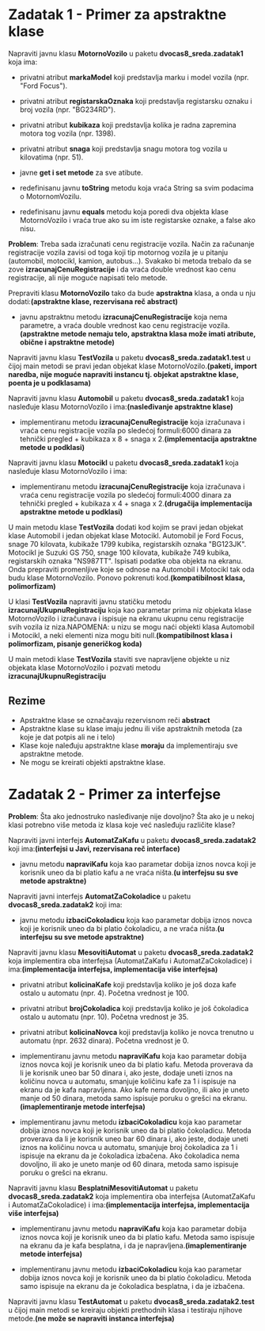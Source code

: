 # Zadatak 1 - Primer za apstraktne klase

Napraviti javnu klasu **MotornoVozilo** u paketu **dvocas8_sreda.zadatak1** koja ima:

- privatni atribut **markaModel** koji predstavlja marku i model vozila (npr. "Ford Focus").
- privatni atribut **registarskaOznaka** koji predstavlja registarsku oznaku i broj vozila (npr. "BG234RD").
- privatni atribut **kubikaza** koji predstavlja kolika je radna zapremina motora tog vozila (npr. 1398).
- privatni atribut **snaga** koji predstavlja snagu motora tog vozila u kilovatima (npr. 51).

- javne **get i set metode** za sve atibute.
- redefinisanu javnu **toString** metodu koja vraća String sa svim podacima o MotornomVozilu.
- redefinisanu javnu **equals** metodu koja poredi dva objekta klase MotornoVozilo i vraća true ako su im iste registarske oznake, a false ako nisu.

**Problem**: Treba sada izračunati cenu registracije vozila. Način za računanje registracije vozila zavisi od toga koji tip motornog vozila je u pitanju (automobil, motocikl, kamion, autobus...). Svakako bi metoda trebalo da se zove **izracunajCenuRegistracije** i da vraća double vrednost kao cenu registracije, ali nije moguće napisati telo metode.

Prepraviti klasu **MotornoVozilo** tako da bude **apstraktna** klasa, a onda u nju dodati:**(apstraktne klase, rezervisana reč abstract)**

 - javnu apstraktnu metodu **izracunajCenuRegistracije** koja nema parametre, a vraća double vrednost kao cenu registracije vozila.**(apstraktne metode nemaju telo, apstraktna klasa može imati atribute, obične i apstraktne metode)**
 

Napraviti javnu klasu **TestVozila** u paketu **dvocas8_sreda.zadatak1.test** u čijoj main metodi se pravi jedan objekat klase MotornoVozilo.**(paketi, import naredba, nije moguće napraviti instancu tj. objekat apstraktne klase, poenta je u podklasama)**


Napraviti javnu klasu **Automobil** u paketu **dvocas8_sreda.zadatak1** koja nasleđuje klasu MotornoVozilo i ima:**(nasleđivanje apstraktne klase)**

- implementiranu metodu **izracunajCenuRegistracije** koja izračunava i vraća cenu registracije vozila po sledećoj formuli:6000 dinara za tehnički pregled + kubikaza x 8 + snaga x 2.**(implementacija apstraktne metode u podklasi)**


Napraviti javnu klasu **Motocikl** u paketu **dvocas8_sreda.zadatak1** koja nasleđuje klasu MotornoVozilo i ima:

- implementiranu metodu **izracunajCenuRegistracije** koja izračunava i vraća cenu registracije vozila po sledećoj formuli:4000 dinara za tehnički pregled + kubikaza x 4 + snaga x 2.**(drugačija implementacija apstraktne metode u podklasi)**


U main metodu klase **TestVozila** dodati kod kojim se pravi jedan objekat klase Automobil i jedan objekat klase Motocikl. Automobil je Ford Focus, snage 70 kilovata, kubikaže 1799 kubika, registarskih oznaka "BG123JK". Motocikl je Suzuki GS 750, snage 100 kilovata, kubikaže 749 kubika, registarskih oznaka "NS987TT". Ispisati podatke oba objekta na ekranu. Onda prepraviti promenljive koje se odnose na Automobil i Motocikl tak oda budu klase MotornoVozilo. Ponovo pokrenuti kod.**(kompatibilnost klasa, polimorfizam)**


U klasi **TestVozila** napraviti javnu statičku metodu **izracunajUkupnuRegistraciju** koja kao parametar prima niz objekata klase MotornoVozilo i izračunava i ispisuje na ekranu ukupnu cenu registracije svih vozila iz niza.NAPOMENA: u nizu se mogu naći objekti klasa Automobil i Motocikl, a neki elementi niza mogu biti null.**(kompatibilnost klasa i polimorfizam, pisanje generičkog koda)**


U main metodi klase **TestVozila** staviti sve napravljene objekte u niz objekata klase MotornoVozilo i pozvati metodu **izracunajUkupnuRegistraciju**

## Rezime 
- Apstraktne klase se označavaju rezervisnom reči **abstract**
- Apstraktne klase su klase imaju jednu ili više apstraktnih metoda (za koje je dat potpis ali ne i telo)
- Klase koje naleđuju apstraktne klase **moraju** da implementiraju sve apstraktne metode.
- Ne mogu se kreirati objekti apstraktne klase.



# Zadatak 2 - Primer za interfejse

**Problem**: Šta ako jednostruko nasleđivanje nije dovoljno? Šta ako je u nekoj klasi potrebno više metoda iz klasa koje već nasleđuju različite klase? 


Napraviti javni interfejs **AutomatZaKafu** u paketu **dvocas8_sreda.zadatak2** koji ima:**(interfejsi u Javi, rezervisana reč interface)**

- javnu metodu **napraviKafu** koja kao parametar dobija iznos novca koji je korisnik uneo da bi platio kafu a ne vraća ništa.**(u interfejsu su sve metode apstraktne)** 



Napraviti javni interfejs **AutomatZaCokoladice** u paketu **dvocas8_sreda.zadatak2** koji ima:

- javnu metodu **izbaciCokoladicu** koja kao parametar dobija iznos novca koji je korisnik uneo da bi platio čokoladicu, a ne vraća ništa.**(u interfejsu su sve metode apstraktne)** 


Napraviti javnu klasu **MesovitiAutomat** u paketu **dvocas8_sreda.zadatak2** koja implementira oba interfejsa (AutomatZaKafu i AutomatZaCokoladice) i ima:**(implementacija interfejsa, implementacija više interfejsa)**


- privatni atribut **kolicinaKafe** koji predstavlja koliko je još doza kafe ostalo u automatu (npr. 4). Početna vrednost je 100.
- privatni atribut **brojCokoladica** koji predstavlja koliko je još čokoladica ostalo u automatu (npr. 10). Početna vrednost je 35.
- privatni atribut **kolicinaNovca** koji predstavlja koliko je novca trenutno u automatu (npr. 2632 dinara). Početna vrednost je 0.


- implementiranu javnu metodu **napraviKafu** koja kao parametar dobija iznos novca koji je korisnik uneo da bi platio kafu. Metoda proverava da li je korisnik uneo bar 50 dinara i, ako jeste, dodaje uneti iznos na količinu novca u automatu, smanjuje količinu kafe za 1 i ispisuje na ekranu da je kafa napravljena. Ako kafe nema dovoljno, ili ako je uneto manje od 50 dinara, metoda samo ispisuje poruku o grešci na ekranu. **(imaplementiranje metode interfejsa)**

- implementiranu javnu metodu **izbaciCokoladicu** koja kao parametar dobija iznos novca koji je korisnik uneo da bi platio čokoladicu. Metoda proverava da li je korisnik uneo bar 60 dinara i, ako jeste, dodaje uneti iznos na količinu novca u automatu, smanjuje broj čokoladica za 1 i ispisuje na ekranu da je čokoladica izbačena. Ako čokoladica nema dovoljno, ili ako je uneto manje od 60 dinara, metoda samo ispisuje poruku o grešci na ekranu.



Napraviti javnu klasu **BesplatniMesovitiAutomat** u paketu **dvocas8_sreda.zadatak2** koja implementira oba interfejsa (AutomatZaKafu i AutomatZaCokoladice) i ima:**(implementacija interfejsa, implementacija više interfejsa)**

- implementiranu javnu metodu **napraviKafu** koja kao parametar dobija iznos novca koji je korisnik uneo da bi platio kafu. Metoda samo ispisuje na ekranu da je kafa besplatna, i da je napravljena.**(imaplementiranje metode interfejsa)**

- implementiranu javnu metodu **izbaciCokoladicu** koja kao parametar dobija iznos novca koji je korisnik uneo da bi platio čokoladicu. Metoda samo ispisuje na ekranu da je čokoladica besplatna, i da je izbačena.


Napraviti javnu klasu **TestAutomat** u paketu **dvocas8_sreda.zadatak2.test** u čijoj main metodi se kreiraju objekti prethodnih klasa i testiraju njihove metode.**(ne može se napraviti instanca interfejsa)**


